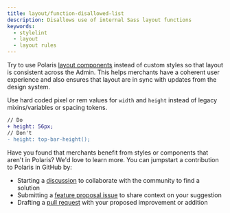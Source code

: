 ```yaml
---
title: layout/function-disallowed-list
description: Disallows use of internal Sass layout functions
keywords:
  - stylelint
  - layout
  - layout rules
---
```


Try to use Polaris [layout components](https://polaris.shopify.com/components) instead of custom styles so that layout is consistent across the Admin. This helps merchants have a coherent user experience and also ensures that layout are in sync with updates from the design system.

Use hard coded pixel or rem values for `width` and `height` instead of legacy mixins/variables or spacing tokens.

```diff
// Do
+ height: 56px;
// Don't
- height: top-bar-height();
```

Have you found that merchants benefit from styles or components that aren't in Polaris? We'd love to learn more. You can jumpstart a contribution to Polaris in GitHub by:

- Starting a [discussion](https://github.com/Shopify/polaris/discussions/6750) to collaborate with the community to find a solution
- Submitting a [feature proposal issue](https://github.com/Shopify/polaris/issues/new?assignees=&labels=Feature+request&template=FEATURE_REQUEST.md) to share context on your suggestion
- Drafting a [pull request](https://github.com/Shopify/polaris/pulls) with your proposed improvement or addition
